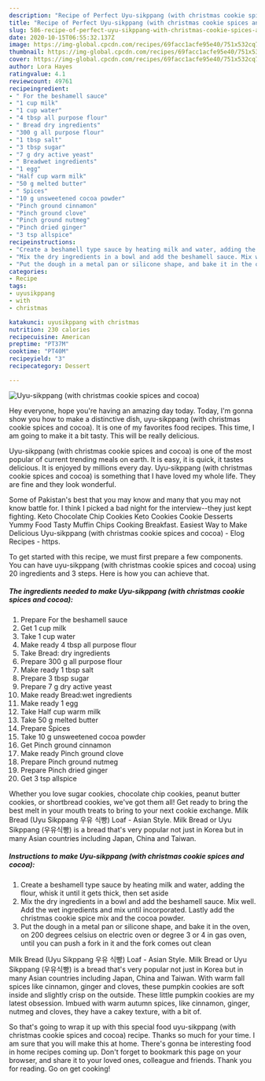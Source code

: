 ```yaml
---
description: "Recipe of Perfect Uyu-sikppang (with christmas cookie spices and cocoa)"
title: "Recipe of Perfect Uyu-sikppang (with christmas cookie spices and cocoa)"
slug: 586-recipe-of-perfect-uyu-sikppang-with-christmas-cookie-spices-and-cocoa
date: 2020-10-15T06:55:32.137Z
image: https://img-global.cpcdn.com/recipes/69facc1acfe95e40/751x532cq70/uyu-sikppang-with-christmas-cookie-spices-and-cocoa-recipe-main-photo.jpg
thumbnail: https://img-global.cpcdn.com/recipes/69facc1acfe95e40/751x532cq70/uyu-sikppang-with-christmas-cookie-spices-and-cocoa-recipe-main-photo.jpg
cover: https://img-global.cpcdn.com/recipes/69facc1acfe95e40/751x532cq70/uyu-sikppang-with-christmas-cookie-spices-and-cocoa-recipe-main-photo.jpg
author: Lora Hayes
ratingvalue: 4.1
reviewcount: 49761
recipeingredient:
- " For the beshamell sauce"
- "1 cup milk"
- "1 cup water"
- "4 tbsp all purpose flour"
- " Bread dry ingredients"
- "300 g all purpose flour"
- "1 tbsp salt"
- "3 tbsp sugar"
- "7 g dry active yeast"
- " Breadwet ingredients"
- "1 egg"
- "Half cup warm milk"
- "50 g melted butter"
- " Spices"
- "10 g unsweetened cocoa powder"
- "Pinch ground cinnamon"
- "Pinch ground clove"
- "Pinch ground nutmeg"
- "Pinch dried ginger"
- "3 tsp allspice"
recipeinstructions:
- "Create a beshamell type sauce by heating milk and water, adding the flour, whisk it until it gets thick, then set aside"
- "Mix the dry ingredients in a bowl and add the beshamell sauce. Mix well. Add the wet ingredients and mix until incorporated. Lastly add the christmas cookie spice mix and the cocoa powder."
- "Put the dough in a metal pan or silicone shape, and bake it in the oven, on 200 degrees celsius on electric oven or degree 3 or 4 in gas oven, until you can push a fork in it and the fork comes out clean"
categories:
- Recipe
tags:
- uyusikppang
- with
- christmas

katakunci: uyusikppang with christmas 
nutrition: 230 calories
recipecuisine: American
preptime: "PT37M"
cooktime: "PT40M"
recipeyield: "3"
recipecategory: Dessert

---
```



![Uyu-sikppang (with christmas cookie spices and cocoa)](https://img-global.cpcdn.com/recipes/69facc1acfe95e40/751x532cq70/uyu-sikppang-with-christmas-cookie-spices-and-cocoa-recipe-main-photo.jpg)

Hey everyone, hope you're having an amazing day today. Today, I'm gonna show you how to make a distinctive dish, uyu-sikppang (with christmas cookie spices and cocoa). It is one of my favorites food recipes. This time, I am going to make it a bit tasty. This will be really delicious.

Uyu-sikppang (with christmas cookie spices and cocoa) is one of the most popular of current trending meals on earth. It is easy, it is quick, it tastes delicious. It is enjoyed by millions every day. Uyu-sikppang (with christmas cookie spices and cocoa) is something that I have loved my whole life. They are fine and they look wonderful.

Some of Pakistan&#39;s best that you may know and many that you may not know battle for. I think I picked a bad night for the interview--they just kept fighting. Keto Chocolate Chip Cookies Keto Cookies Cookie Desserts Yummy Food Tasty Muffin Chips Cooking Breakfast. Easiest Way to Make Delicious Uyu-sikppang (with christmas cookie spices and cocoa) - Elog Recipes - https.


To get started with this recipe, we must first prepare a few components. You can have uyu-sikppang (with christmas cookie spices and cocoa) using 20 ingredients and 3 steps. Here is how you can achieve that.

<!--inarticleads1-->

##### The ingredients needed to make Uyu-sikppang (with christmas cookie spices and cocoa):

1. Prepare  For the beshamell sauce
1. Get 1 cup milk
1. Take 1 cup water
1. Make ready 4 tbsp all purpose flour
1. Take  Bread: dry ingredients
1. Prepare 300 g all purpose flour
1. Make ready 1 tbsp salt
1. Prepare 3 tbsp sugar
1. Prepare 7 g dry active yeast
1. Make ready  Bread:wet ingredients
1. Make ready 1 egg
1. Take Half cup warm milk
1. Take 50 g melted butter
1. Prepare  Spices
1. Take 10 g unsweetened cocoa powder
1. Get Pinch ground cinnamon
1. Make ready Pinch ground clove
1. Prepare Pinch ground nutmeg
1. Prepare Pinch dried ginger
1. Get 3 tsp allspice


Whether you love sugar cookies, chocolate chip cookies, peanut butter cookies, or shortbread cookies, we&#39;ve got them all! Get ready to bring the best melt in your mouth treats to bring to your next cookie exchange. Milk Bread (Uyu Sikppang 우유 식빵) Loaf - Asian Style. Milk Bread or Uyu Sikppang (우유식빵) is a bread that&#39;s very popular not just in Korea but in many Asian countries including Japan, China and Taiwan. 

<!--inarticleads2-->

##### Instructions to make Uyu-sikppang (with christmas cookie spices and cocoa):

1. Create a beshamell type sauce by heating milk and water, adding the flour, whisk it until it gets thick, then set aside
1. Mix the dry ingredients in a bowl and add the beshamell sauce. Mix well. Add the wet ingredients and mix until incorporated. Lastly add the christmas cookie spice mix and the cocoa powder.
1. Put the dough in a metal pan or silicone shape, and bake it in the oven, on 200 degrees celsius on electric oven or degree 3 or 4 in gas oven, until you can push a fork in it and the fork comes out clean


Milk Bread (Uyu Sikppang 우유 식빵) Loaf - Asian Style. Milk Bread or Uyu Sikppang (우유식빵) is a bread that&#39;s very popular not just in Korea but in many Asian countries including Japan, China and Taiwan. With warm fall spices like cinnamon, ginger and cloves, these pumpkin cookies are soft inside and slightly crisp on the outside. These little pumpkin cookies are my latest obsession. Imbued with warm autumn spices, like cinnamon, ginger, nutmeg and cloves, they have a cakey texture, with a bit of. 

So that's going to wrap it up with this special food uyu-sikppang (with christmas cookie spices and cocoa) recipe. Thanks so much for your time. I am sure that you will make this at home. There's gonna be interesting food in home recipes coming up. Don't forget to bookmark this page on your browser, and share it to your loved ones, colleague and friends. Thank you for reading. Go on get cooking!
